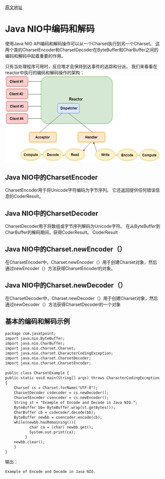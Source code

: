[原文地址](https://www.javatpoint.com/encode-and-decode-in-java-nio)
# Java NIO中编码和解码
使用Java NIO API编码和解码操作可以从一个Charset执行到另一个Charset。 这两个类的CharsetEncoder和CharsetDecoder在ByteBuffer和CharBuffer之间的编码和解码中起着重要的作用。

只有当处理程序可用时，反应堆才会保持到达事件的追踪和分派。 我们来看看在reactor中执行的编码和解码操作的架构：
![nio-tutorial17.png](nio-tutorial17.png)

## Java NIO中的CharsetEncoder
CharsetEncoder用于将Unicode字符编码为字节序列。 它还返回提供任何错误信息的CoderResult。

## Java NIO中的CharsetDecoder
CharsetDecoder用于将数组或字节序列解码为Unicode字符。 在从ByteBuffer到CharBuffer的解码期间，获得CoderResult。 CoderResult

## Java NIO中的Charset.newEncoder（）
在CharsetEncoder中，Charset.newEncoder（）用于创建Charset对象，然后通过newEncoder（）方法获得CharsetEncoder的对象。

## Java NIO中的Charset.newDecoder（）
在CharsetDecoder中，Charset.newDecoder（）用于创建Charset对象，然后通过newDecoder（）方法获得CharsetDecoder的一个对象

## 基本的编码和解码示例
```
package com.javatpoint;  
import java.nio.ByteBuffer;  
import java.nio.CharBuffer;  
import java.nio.charset.Charset;  
import java.nio.charset.CharacterCodingException;  
import java.nio.charset.CharsetDecoder;  
import java.nio.charset.CharsetEncoder;  

public class CharsetExample {  
public static void main(String[] args) throws CharacterCodingException {  
    Charset cs = Charset.forName("UTF-8");  
    CharsetDecoder csdecoder = cs.newDecoder();  
    CharsetEncoder csencoder = cs.newEncoder();  
    String st = "Example of Encode and Decode in Java NIO.";  
    ByteBuffer bb= ByteBuffer.wrap(st.getBytes());  
    CharBuffer cb = csdecoder.decode(bb);  
    ByteBuffer newbb = csencoder.encode(cb);   
    while(newbb.hasRemaining()){  
           char ca = (char) newbb.get();  
           System.out.print(ca);  
         }  
    newbb.clear();    
    }  
}  
```

输出：
```
Example of Encode and Decode in Java NIO.  
```
